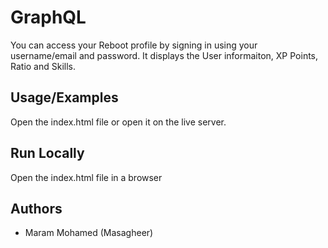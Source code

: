 
# GraphQL
You can access your Reboot profile by signing in using your username/email and password. It displays the User informaiton, XP Points, Ratio and Skills.

## Usage/Examples
Open the index.html file or open it on the live server.

## Run Locally
Open the index.html file in a browser

## Authors
- Maram Mohamed (Masagheer)



